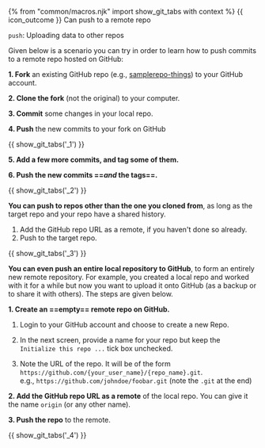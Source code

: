 {% from "common/macros.njk" import show_git_tabs with context %}
<span id="outcomes">{{ icon_outcome }} Can push to a remote repo</span>

<span id="title">`push`: Uploading data to other repos</span>

<div id="body">

<div id="simple-push">

Given below is a scenario you can try in order to learn how to <trigger trigger="click" for="modal:githubPushing-rcsPushing">push</trigger> commits to a remote repo hosted on GitHub:

<modal large header="Project Management → Revision Control → Remote Repositories →" id="modal:githubPushing-rcsPushing">
  <include src="..\..\revisionControl\remoteRepositories\text.md#section-pushing"/>
</modal>

**1. Fork** an existing GitHub repo (e.g., [samplerepo-things](https://github.com/se-edu/samplerepo-things)) to your GitHub account.

**2. Clone the fork** (not the original) to your computer.

**3. Commit** some changes in your local repo.

**4. Push** the new commits to your fork on GitHub

{{ show_git_tabs('_1') }}


**5. Add a few more commits, and <trigger trigger="click" for="modal:push-tag">tag</trigger> some of them.**

<modal large header="Tools → Git and GitHub → `tag`: Naming commits" id="modal:push-tag">
  <include src="../tag/text.md"/>
</modal>

**6. Push the new commits ==_and_ the tags==.**

{{ show_git_tabs('_2') }}

</div>

<box>

****You can push to repos other than the one you cloned from****, as long as the target repo and your repo have a shared history.
1. <trigger trigger="click" for="modal:push-addRemoteForNormalPushing">Add the GitHub repo URL as a remote</trigger>, if you haven't done so already.
1. Push to the target repo.

<modal large header="Git & GitHub → Pull →" id="modal:push-addRemoteForNormalPushing">
  <include src="../pull/text.md#section-working-with-multiple-remotes"/>
</modal>

{{ show_git_tabs('_3') }}
</box>

<box>

****You can even push an entire local repository to GitHub****, to form an entirely new remote repository. For example, you created a local repo and worked with it for a while but now you want to upload it onto GitHub (as a backup or to share it with others). The steps are given below.

**1. Create an ==empty== remote repo on GitHub.**

1. Login to your GitHub account and choose to create a new Repo. <br>
   <pic eager src="{{baseUrl}}/gitAndGithub/push/images/createNewRemoteRepo.png" width="150" />

1. In the next screen, provide a name for your repo but keep the `Initialize this repo ...` tick box unchecked.<br>
   <pic eager src="{{baseUrl}}/gitAndGithub/push/images/fillNewRepoInfo.png" width="600" />

1. Note the URL of the repo. It will be of the form `https://github.com/{your_user_name}/{repo_name}.git`.<br>
   e.g., `https://github.com/johndoe/foobar.git` (note the `.git` at the end)<br>
   <pic eager src="{{baseUrl}}/gitAndGithub/push/images/newRepoUrl.png" width="450" />

**2. <trigger trigger="click" for="modal:push-addRemote">Add the GitHub repo URL as a remote</trigger>** of the local repo. You can give it the name `origin` (or any other name).

<modal large header="Git & GitHub → Pull →" id="modal:push-addRemote">
  <include src="../pull/text.md#section-working-with-multiple-remotes"/>
</modal>

**3. Push the repo** to the remote.

{{ show_git_tabs('_4') }}

</box>
</div>

<div id="extras">
</div>
